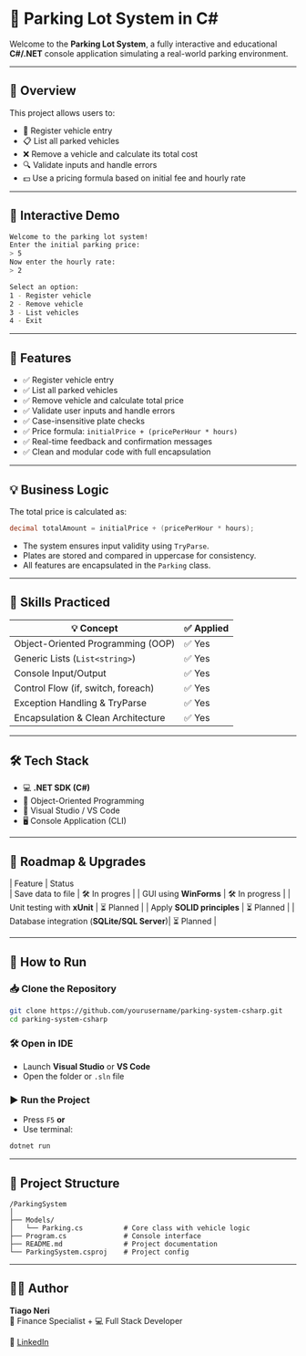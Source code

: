 # 🚗 Parking Lot System in C#

Welcome to the **Parking Lot System**, a fully interactive and educational **C#/.NET** console application simulating a real-world parking environment.

---

## 🎯 Overview

This project allows users to:

- 🚙 Register vehicle entry
- 📋 List all parked vehicles
- ❌ Remove a vehicle and calculate its total cost
- 🔍 Validate inputs and handle errors
- 💵 Use a pricing formula based on initial fee and hourly rate

---

## 📸 Interactive Demo

```bash
Welcome to the parking lot system!
Enter the initial parking price:
> 5
Now enter the hourly rate:
> 2

Select an option:
1 - Register vehicle
2 - Remove vehicle
3 - List vehicles
4 - Exit
```

---

## 📌 Features

- ✅ Register vehicle entry  
- ✅ List all parked vehicles  
- ✅ Remove vehicle and calculate total price  
- ✅ Validate user inputs and handle errors  
- ✅ Case-insensitive plate checks  
- ✅ Price formula: `initialPrice + (pricePerHour * hours)`  
- ✅ Real-time feedback and confirmation messages  
- ✅ Clean and modular code with full encapsulation  

---

## 💡 Business Logic

The total price is calculated as:

```csharp
decimal totalAmount = initialPrice + (pricePerHour * hours);
```

- The system ensures input validity using `TryParse`.
- Plates are stored and compared in uppercase for consistency.
- All features are encapsulated in the `Parking` class.

---

## 🧠 Skills Practiced

| 💡 Concept                           | ✅ Applied |
|-------------------------------------|-----------|
| Object-Oriented Programming (OOP)   | ✅ Yes     |
| Generic Lists (`List<string>`)      | ✅ Yes     |
| Console Input/Output                | ✅ Yes     |
| Control Flow (if, switch, foreach)  | ✅ Yes     |
| Exception Handling & TryParse       | ✅ Yes     |
| Encapsulation & Clean Architecture  | ✅ Yes     |

---

## 🛠️ Tech Stack

- 💻 **.NET SDK (C#)**  
- 🧱 Object-Oriented Programming  
- 🧪 Visual Studio / VS Code  
- 🖥️ Console Application (CLI)  

---

## 🚀 Roadmap & Upgrades

| Feature                                     | Status         
| Save data to file                           | 🛠️ In progres  |
| GUI using **WinForms**                      | 🛠️ In progress |
| Unit testing with **xUnit**                 | ⏳ Planned     |
| Apply **SOLID principles**                  | ⏳ Planned     |
| Database integration (**SQLite/SQL Server**)| ⏳ Planned     |

---

## 🧭 How to Run

### 📥 Clone the Repository

```bash
git clone https://github.com/yourusername/parking-system-csharp.git
cd parking-system-csharp
```

### 🛠️ Open in IDE

- Launch **Visual Studio** or **VS Code**
- Open the folder or `.sln` file

### ▶️ Run the Project

- Press `F5` **or**
- Use terminal:

```bash
dotnet run
```

---

## 📂 Project Structure

```
/ParkingSystem
│
├── Models/
│   └── Parking.cs          # Core class with vehicle logic
├── Program.cs              # Console interface
├── README.md               # Project documentation
└── ParkingSystem.csproj    # Project config
```

---

## 🙋‍♂️ Author

**Tiago Neri**  
💼 Finance Specialist +
💻 Full Stack Developer  

🔗 [LinkedIn](https://www.linkedin.com/in/tiago-neri-cfa-if-50935814b/)  


